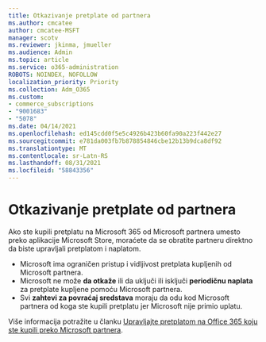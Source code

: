 ```yaml
---
title: Otkazivanje pretplate od partnera
ms.author: cmcatee
author: cmcatee-MSFT
manager: scotv
ms.reviewer: jkinma, jmueller
ms.audience: Admin
ms.topic: article
ms.service: o365-administration
ROBOTS: NOINDEX, NOFOLLOW
localization_priority: Priority
ms.collection: Adm_O365
ms.custom:
- commerce_subscriptions
- "9001683"
- "5078"
ms.date: 04/14/2021
ms.openlocfilehash: ed145cdd0f5e5c4926b423b60fa90a223f442e27
ms.sourcegitcommit: e781da003fb7b878854846cbe12b13b9dca8df92
ms.translationtype: MT
ms.contentlocale: sr-Latn-RS
ms.lasthandoff: 08/31/2021
ms.locfileid: "58843356"
---
```

# <a name="cancel-subscription-from-partner"></a>Otkazivanje pretplate od partnera

Ako ste kupili pretplatu na Microsoft 365 od Microsoft partnera umesto preko aplikacije Microsoft Store, moraćete da se obratite partneru direktno da biste upravljali pretplatom i naplatom.

- Microsoft ima ograničen pristup i vidljivost pretplata kupljenih od Microsoft partnera. 
- Microsoft ne može **da otkaže** ili da uključi ili isključi **periodičnu naplata** za pretplate kupljene pomoću Microsoft partnera. 
- Svi **zahtevi za povraćaj sredstava** moraju da odu kod Microsoft partnera od koga ste kupili pretplatu jer Microsoft nije primio uplatu. 

Više informacija potražite u članku [Upravljajte pretplatom na Office 365 koju ste kupili preko Microsoft partnera](https://support.microsoft.com/help/4230739/microsoft-account-manage-office-365-subscription-from-third-party). 
